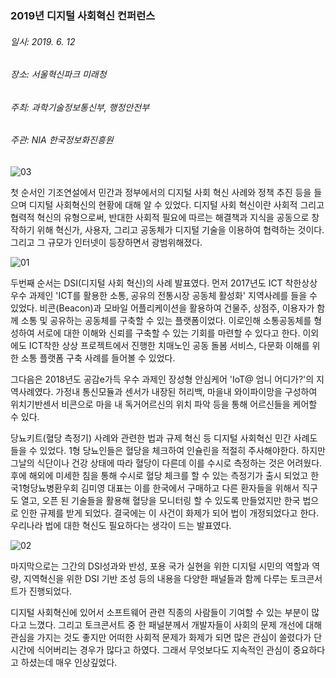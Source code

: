 ### 2019년 디지털 사회혁신 컨퍼런스
###### 일시: 2019. 6. 12
###### 장소: 서울혁신파크 미래청
###### 주최: 과학기술정보통신부, 행정안전부
###### 주관: NIA 한국정보화진흥원

![03](https://user-images.githubusercontent.com/31851599/59510918-edd50780-8eef-11e9-9975-c8265991c0a3.jpg)

첫 순서인 기조연설에서 민간과 정부에서의 디지털 사회 혁신 사례와 정책 추진 등을 들으며 디지털 사회혁신의 현황에 대해 알 수 있었다.
디지털 사회 혁신이란 사회적 그리고 협력적 혁신의 유형으로써, 반대한 사회적 필요에 따르는 해결책과 지식을 
공동으로 창작하기 위해 혁신가, 사용자, 그리고 공동체가 디지털 기술을 이용하여 협력하는 것이다. 그리고 그 규모가 인터넷이 등장하면서 광범위해졌다.

![01](https://user-images.githubusercontent.com/31851599/59513461-d7ca4580-8ef5-11e9-8936-4be5e3f1b7a6.jpg)

두번째 순서는 DSI(디지털 사회 혁신)의 사례 발표였다.
먼저 2017년도 ICT 착한상상 우수 과제인 'ICT를 활용한 소통, 공유의 전통시장 공동체 활성화' 지역사례를 들을 수 있었다.
비콘(Beacon)과 모바일 어플리케이션을 활용하여 건물주, 상점주, 이용자가 함께 소통 및 공유하는 공동체를 구축할 수 있는 플랫폼이었다.
이로인해 소통공동체를 형성하여 서로에 대한 이해와 신뢰를 구축할 수 있는 기회를 마련할 수 있다고 한다.
이외에도 ICT착한 상상 프로젝트에서 진행한 치매노인 공동 돌봄 서비스, 다문화 이해를 위한 소통 플랫폼 구축 사례를 들어볼 수 있었다.

그다음은 2018년도 공감e가득 우수 과제인 장성형 안심케어 'IoT@ 엄니 어디가?'의 지역사례였다.
가정내 통신모듈과 센서가 내장된 허리백, 마을내 와이파이망을 구성하여 위치기반센서 비콘으로 마을 내 독거어르신의 위치 파악 등을 통해
어르신들을 케어할 수 있다.

당뇨키트(혈당 측정기) 사례와 관련한 법과 규제 혁신 등 디지털 사회혁신 민간 사례도 들을 수 있었다.
1형 당뇨인들은 혈당을 체크하여 인슐린을 적절히 주사해야한다. 하지만 그날의 식단이나 건강 상태에 따라 혈당이 다른데
이를 수시로 측정하는 것은 어려웠다. 후에 해외에 미세한 침을 통해 수시로 혈당 체크를 할 수 있는 측정기가 출시 되었고 
한국1형당뇨병환우회 김미영 대표는 이를 한국에서 구매하고 다른 환자들을 위해서 직구도 열고,
오픈 된 기술들을 활용해 혈당을 모니터링 할 수 있도록 만들었지만 한국 법으로 인한 규제를 받게 되었다.
결국에는 이 사건이 화제가 되어 법이 개정되었다고 한다. 우리나라 법에 대한 혁신도 필요하다는 생각이 드는 발표였다. 

![02](https://user-images.githubusercontent.com/31851599/59513422-c719cf80-8ef5-11e9-944b-66417857bffd.jpg)

마지막으로는 그간의 DSI성과와 반성, 포용 국가 실현을 위한 디지털 시민의 역할과 역량, 
지역혁신을 위한 DSI 기반 조성 등의 내용을 다양한 패널들과 함께 다루는 토크콘서트가 진행되었다.

디지털 사회혁신에 있어서 소프트웨어 관련 직종의 사람들이 기여할 수 있는 부분이 많다고 느꼈다. 
그리고 토크콘서트 중 한 패널분께서 개발자들이 사회의 문제 개선에 대해 관심을 가지는 것도 좋지만 어떠한 사회적 문제가 화제가 되면 
많은 관심이 쏠렸다가 단시간에 식어버리는 경우가 많다고 하였다. 그래서 무엇보다도 지속적인 관심이 중요하다고 하셨는데 매우 인상깊었다.

